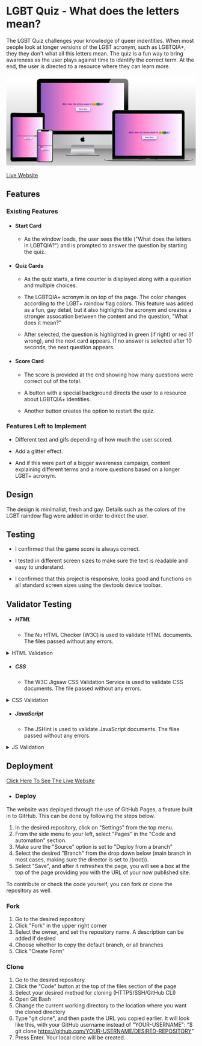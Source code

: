 # LGBT Quiz - What does the letters mean?

The LGBT Quiz challenges your knowledge of queer indentities. When most people look at longer versions of the LGBT acronym, such as LGBTQIA+, they they don't what all this letters mean. The quiz is a fun way to bring awareness as the user plays against time to identify the correct term. At the end, the user is directed to a resource where they can learn more.

![Mockup image](docs/mockup-image.jpg)

[Live Website](https://jordanabraga.github.io/lgbtqia-quiz/)

## Features

### Existing Features

- #### Start Card

  - As the window loads, the user sees the title ("What does the letters in LGBTQIA?") and is prompted to answer the question by starting the quiz.

- #### Quiz Cards

  - As the quiz starts, a time counter is displayed along with a question and multiple choices.

  - The LGBTQIA+ acronym is on top of the page. The color changes according to the LGBT+ raindow flag colors. This feature was added as a fun, gay detail, but it also highlights the acronym and creates a stronger assocation between the content and the question, "What does it mean?"

  - After selected, the question is highlighted in green (if right) or red (if wrong), and the next card appears. If no answer is selected after 10 seconds, the next question appears.

- #### Score Card

  - The score is provided at the end showing how many questions were correct out of the total.

  - A button with a special background directs the user to a resource about LGBTQIA+ identities.

  - Another button creates the option to restart the quiz.

### Features Left to Implement

- Different text and gifs depending of how much the user scored.

- Add a glitter effect.

- And if this were part of a bigger awareness campaign, content explaining different terms and a more questions based on a longer LGBT+ acronym.

## Design

The design is minimalist, fresh and gay. Details such as the colors of the LGBT raindow flag were added in order to direct the user.

## Testing

- I confirmed that the game score is always correct.

- I tested in different screen sizes to make sure the text is readable and easy to understand.

- I confirmed that this project is responsive, looks good and functions on all standard screen sizes using the devtools device toolbar.

## Validator Testing

- ##### HTML
  - The Nu HTML Checker (W3C) is used to validate HTML documents. The files passed without any errors.

<details>
<summary>HTML Validation</summary>
<br>

![HTML Validation](docs/html-validation.jpg)

</details>

- ##### CSS
  - The W3C Jigsaw CSS Validation Service is used to validate CSS documents. The file passed without any errors.

<details>
<summary>CSS Validation</summary>
<br>

![CSS Validation](docs/css-validation.jpg)

</details>

- ##### JavaScript
  - The JSHint is used to validate JavaScript documents. The files passed without any errors.

<details>
<summary>JS Validation</summary>
<br>

![JS Validation](docs/js-validation.jpg)

</details>

## Deployment

[Click Here To See The Live Website](https://jordanabraga.github.io/lgbtqia-quiz/)

- ### Deploy
The website was deployed through the use of GitHub Pages, a feature built in to GitHub. This can be done by following the steps below.
1. In the desired repository, click on "Settings" from the top menu.
2. From the side menu to your left, select "Pages" in the "Code and automation" section.
3. Make sure the "Source" option is set to "Deploy from a branch"
4. Select the desired "Branch" from the drop down below (main branch in most cases, making sure the director is set to /(root)).
5. Select "Save", and after it refreshes the page, you will see a box at the top of the page providing you with the URL of your now published site.

To contribute or check the code yourself, you can fork or clone the repository as well.

### Fork
1. Go to the desired repository
2. Click "Fork" in the upper right corner
3. Select the owner, and set the repository name. A description can be added if desired
4. Choose whether to copy the default branch, or all branches
5. Click "Create Form"

### Clone

1. Go to the desired repository
2. Click the "Code" button at the top of the files section of the page
3. Select your desired method for cloning (HTTPS/SSH/GitHub CLI)
4. Open Git Bash
5. Change the current working directory to the location where you want the cloned directory
6. Type "git clone", and then paste the URL you copied earlier. It will look like this, with your GitHub username instead of "YOUR-USERNAME": "$ git clone https://github.com/YOUR-USERNAME/DESIRED-REPOSITORY"
7. Press Enter. Your local clone will be created.
